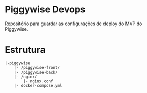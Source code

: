 # Piggywise Devops
Repositório para guardar as configurações de deploy do MVP do Piggywise.

# Estrutura 
```
|-piggywise
    |- /piggywise-front/
    |- /piggywise-back/
    |- /nginx/
        |- nginx.conf
    |- docker-compose.yml 
```
